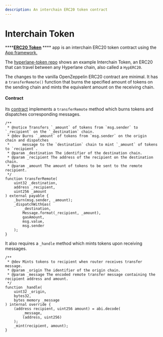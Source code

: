 ```yaml
---
description: An interchain ERC20 token contract
---
```


# Interchain Token

****[**ERC20 Token**](erc20-token.md) **** app is an interchain ERC20 token contract using the [App framework.](../)

The [hyperlane-token repo](https://github.com/hyperlane-xyz/hyperlane-token) shows an example Interchain Token, an ERC20 that can travel between any Hyperlane chain, also called a `HypERC20`.

The changes to the vanilla OpenZeppelin ERC20 contract are minimal. It has a `transferRemote()` function that burns the specified amount of tokens on the sending chain and mints the equivalent amount on the receiving chain.

#### Contract

Its [contract](https://github.com/hyperlane-xyz/hyperlane-token/blob/main/contracts/HypERC20.sol) implements a `transferRemote` method which burns tokens and dispatches corresponding messages.&#x20;

```solidity
/**
 * @notice Transfers `_amount` of tokens from `msg.sender` to `_recipient` on the `_destination` chain.
 * @dev Burns `_amount` of tokens from `msg.sender` on the origin chain and dispatches
 *      message to the `destination` chain to mint `_amount` of tokens to `recipient`.
 * @param _destination The identifier of the destination chain.
 * @param _recipient The address of the recipient on the destination chain.
 * @param _amount The amount of tokens to be sent to the remote recipient.
 */
function transferRemote(
    uint32 _destination,
    address _recipient,
    uint256 _amount
) external payable {
    _burn(msg.sender, _amount);
    _dispatchWithGas(
        _destination,
        Message.format(_recipient, _amount),
        gasAmount,
        msg.value,
        msg.sender
    );
}
```

It also requires a `_handle` method which mints tokens upon receiving messages.

```solidity
/**
 * @dev Mints tokens to recipient when router receives transfer message.
 * @param _origin The identifier of the origin chain.
 * @param _message The encoded remote transfer message containing the recipient address and amount.
 */
function _handle(
    uint32 _origin,
    bytes32,
    bytes memory _message
) internal override {
    (address recipient, uint256 amount) = abi.decode(
        _message,
        (address, uint256)
    );
    _mint(recipient, amount);
}
```
